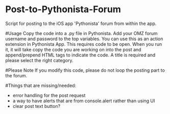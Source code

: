 # Post-to-Pythonista-Forum
Script for posting to the iOS app 'Pythonista' forum from within the app.

#Usage
Copy the code into a .py file in Pythonista. Add your OMZ forum username and password to the top variables.
You can use this as an action extension in Pythonista App. This requires code to be open. When you run it, it will take copy the code you are working on into the post and append/prepend HTML tags to indicate the code. A title is required and please select the right category.

#Please Note
If you modify this code, please do not loop the posting part to the forum.

#Things that are missing/needed:
- error handling for the post request
- a way to have alerts that are from console.alert rather than using UI
- clear post text button?

